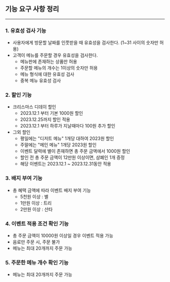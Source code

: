## 기능 요구 사항 정리
***
### 1. 유효성 검사 기능
  - 사용자에게 방문할 날짜를 인풋받을 때 유효성을 검사한다. (1~31 사이의 숫자만 허용)
  - 고객이 메뉴를 주문할 경우 유효성을 검사한다. 
    - 메뉴판에 존재하는 상품만 허용
    - 주문할 메뉴의 개수는 1이상의 숫자만 허용
    - 메뉴 형식에 대한 유효성 검사
    - 중복 메뉴 유효성 검사

### 2. 할인 기능
  - 크리스마스 디데이 할인 
    - 2023.12.1 부터 기본 1000원 할인
    - 2023.12.25까지 할인 적용
    - 2023.12.1 부터 하루가 지날때마다 100원 추가 할인 
  - 그외 할인
    - 평일에는 "디저트 메뉴" 1개당 대하여 2023원 할인
    - 주말에는 "메인 메뉴" 1개당 2023원 할인
    - 이벤트 달력에 별이 존재하면 총 주문 금액에서 1000원 할인
    - 할인 전 총 주문 금액이 12만원 이상이면, 샴폐인 1개 증정
    * 해당 이벤트는 2023.12.1 ~ 2023.12.31동안 적용

### 3. 배지 부여 기능
  - 총 혜택 금액에 따라 이벤트 배지 부여 기능
    - 5천원 이상 : 별
    - 1만원 이상 : 트리
    - 2만원 이상 : 산타

### 4. 이벤트 적용 조건 확인 기능
  - 총 주문 금액이 10000원 이상일 경우 이벤트 적용 가능
  - 음료만 주문 시, 주문 불가
  - 메뉴는 최대 20개까지 주문 가능

### 5. 주문한 메뉴 개수 확인 기능
  - 메뉴는 최대 20개까지 주문 가능
  
    